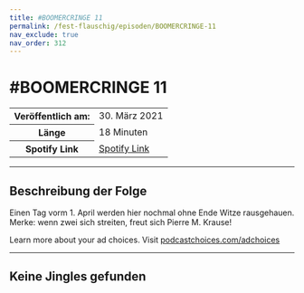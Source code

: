 ```yaml
---
title: #BOOMERCRINGE 11
permalink: /fest-flauschig/episoden/BOOMERCRINGE-11
nav_exclude: true
nav_order: 312
---
```


# #BOOMERCRINGE 11
<table class="resp-table dcf-table dcf-table-responsive dcf-table-bordered dcf-table-striped dcf-w-100%">
                    <tbody>
                        <tr>
                            <th scope="row">Veröffentlich am:</th>
                            <td data-label="Veröffentlich am:">30. März 2021</td>
                        </tr>
                        <tr>
                            <th scope="row">Länge </th>
                            <td data-label="Länge ">18 Minuten</td>
                        </tr><tr>
                                <th scope="row">Spotify Link</th>
                                <td data-label="Spotify Link"><a href="https://open.spotify.com/episode/7GAsXIXiROld7KNzOizgd9">Spotify Link</a></td>
                            </tr></tbody>
                </table>

***

## Beschreibung der Folge

<div>
<p>Einen Tag vorm 1. April werden hier nochmal ohne Ende Witze rausgehauen. Merke: wenn zwei sich streiten, freut sich Pierre M. Krause!</p><p> </p><p>Learn more about your ad choices. Visit <a href="https://podcastchoices.com/adchoices">podcastchoices.com/adchoices</a></p>  
</div>

***

## Keine Jingles gefunden